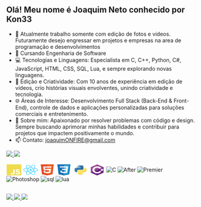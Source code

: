 ## Olá! Meu nome é Joaquim Neto conhecido por Kon33

- 🔭 Atualmente trabalho somente com edição de fotos e videos. Futuramente desejo engressar em projetos e empresas na area de programação e desenvolvimentos
- 🌱 Cursando Engenharia de Software
- 💻 Tecnologias e Linguagens: Especialista em C, C++, Python, C#, JavaScript, HTML, CSS, SQL, Lua, e sempre explorando novas linguagens.
- 🎥 Edição e Criatividade: Com 10 anos de experiência em edição de vídeos, crio histórias visuais envolventes, unindo criatividade e tecnologia.
- 🌐 Áreas de Interesse: Desenvolvimento Full Stack (Back-End & Front-End), controle de dados e aplicações personalizadas para soluções comerciais e entretenimento.
- 🚀 Sobre mim: Apaixonado por resolver problemas com código e design. Sempre buscando aprimorar minhas habilidades e contribuir para projetos que impactem positivamente o mundo.
- 📫 Contato: joaquimONFIRE@gmail.com

<div>
  <a href="https://github.com/Kon33">
    <img height="160em" src="https://github-readme-stats.vercel.app/api?username=Kon33&show_icons=true&theme=dark&include_all_commits=true&count_private=true"/>
    <img height="140em" src="https://github-readme-stats.vercel.app/api/top-langs/?username=Kon33&layout=compact&langs_count=16&theme=dark"/>
  </a>
</div>
<div style="display: inline_block"><br>
  <img align="center" alt="Js" height="30" width="40" src="https://raw.githubusercontent.com/devicons/devicon/master/icons/javascript/javascript-plain.svg">
  <img align="center" alt="React" height="30" width="40" src="https://raw.githubusercontent.com/devicons/devicon/master/icons/react/react-original.svg">
  <img align="center" alt="HTML" height="30" width="40" src="https://raw.githubusercontent.com/devicons/devicon/master/icons/html5/html5-original.svg">
  <img align="center" alt="CSS" height="30" width="40" src="https://raw.githubusercontent.com/devicons/devicon/master/icons/css3/css3-original.svg">
  <img align="center" alt="Python" height="30" width="40" src="https://raw.githubusercontent.com/devicons/devicon/master/icons/python/python-original.svg">
  <img align="center" alt="Csharp" height="30" width="40" src="https://raw.githubusercontent.com/devicons/devicon/master/icons/csharp/csharp-original.svg">
  <img align="center" alt="C" height="30" width="40" src="https://cdn.jsdelivr.net/gh/devicons/devicon@latest/icons/c/c-original.svg" />
  <img align="center" alt="After" height="30" width="40" src="https://cdn.jsdelivr.net/gh/devicons/devicon@latest/icons/aftereffects/aftereffects-original.svg">
  <img align="center" alt="Premier" height="30" width="40" src="https://cdn.jsdelivr.net/gh/devicons/devicon@latest/icons/premierepro/premierepro-original.svg" />
  <img align="center" alt="Photoshop" height="30" width="40" src="https://cdn.jsdelivr.net/gh/devicons/devicon@latest/icons/photoshop/photoshop-original.svg" />
  <img align="center" alt="sql" height="30" width="40" src="https://cdn.jsdelivr.net/gh/devicons/devicon@latest/icons/azuresqldatabase/azuresqldatabase-original.svg">
  <img align="center" alt="lua" height="30" width="40" src="https://cdn.jsdelivr.net/gh/devicons/devicon@latest/icons/lua/lua-original.svg" />
          
</div>

##
<div>
  <a href="https://instagram.com/matos.neto_" target="_blank">
    <img src="https://img.shields.io/badge/Instagram-E4405F?style=for-the-badge&logo=instagram&logoColor=white" target="_blank" />
  </a>
  <a href="joaquimONFIRE@gmail.com">
    <img src="https://img.shields.io/badge/Gmail-D14836?style=for-the-badge&logo=gmail&logoColor=white" target="_blank" />
  </a>
  <a href="https://www.linkedin.com/in/joaquim-neto-011480336/" target="_blank">
    <img src="https://img.shields.io/badge/-LinkedIn-%230077B5?style=for-the-badge&logo=linkedin&logoColor=white" target="_blank" />
  </a>

</div>

